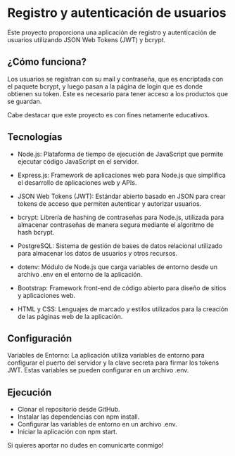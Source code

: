 # Registro y autenticación de usuarios

Este proyecto proporciona una aplicación de registro y autenticación de usuarios utilizando JSON Web Tokens (JWT) y bcrypt.

## ¿Cómo funciona?

Los usuarios se registran con su mail y contraseña, que es encriptada con el paquete bcrypt, y luego pasan a la página de login que es donde obtienen su token. Este es necesario para tener acceso a los productos que se guardan.

Cabe destacar que este proyecto es con fines netamente educativos.

## Tecnologías

-   Node.js: Plataforma de tiempo de ejecución de JavaScript que permite ejecutar código JavaScript en el servidor.

-   Express.js: Framework de aplicaciones web para Node.js que simplifica el desarrollo de aplicaciones web y APIs.

-   JSON Web Tokens (JWT): Estándar abierto basado en JSON para crear tokens de acceso que permiten autenticar y autorizar usuarios.

-   bcrypt: Librería de hashing de contraseñas para Node.js, utilizada para almacenar contraseñas de manera segura mediante el algoritmo de hash bcrypt.

-   PostgreSQL: Sistema de gestión de bases de datos relacional utilizado para almacenar los datos de usuarios y otros recursos.

-   dotenv: Módulo de Node.js que carga variables de entorno desde un archivo .env en el entorno de la aplicación.

-   Bootstrap: Framework front-end de código abierto para diseño de sitios y aplicaciones web.

-   HTML y CSS: Lenguajes de marcado y estilos utilizados para la creación de las páginas web de la aplicación.

## Configuración

Variables de Entorno: La aplicación utiliza variables de entorno para configurar el puerto del servidor y la clave secreta para firmar los tokens JWT. Estas variables se pueden configurar en un archivo .env.

## Ejecución

-   Clonar el repositorio desde GitHub.
-   Instalar las dependencias con npm install.
-   Configurar las variables de entorno en un archivo .env.
-   Iniciar la aplicación con npm start.

Si quieres aportar no dudes en comunicarte conmigo!
